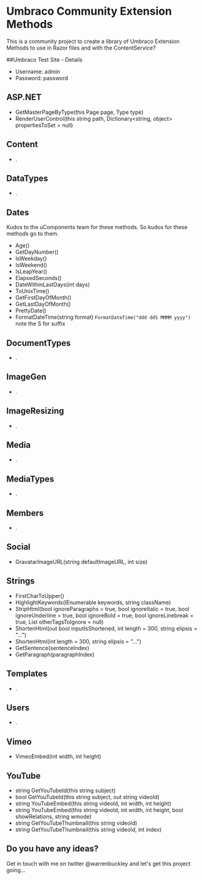 Umbraco Community Extension Methods
========================
This is a community project to create a library of Umbraco Extension Methods to use in Razor files and with the ContentService?

##Umbraco Test Site - Details
* Username: admin
* Password: password

## ASP.NET
* GetMasterPageByType(this Page page, Type type)
* RenderUserControl(this string path, Dictionary<string, object> propertiesToSet = null)

## Content
* .

## DataTypes
* .

## Dates
Kudos to the uComponents team for these methods. So kudos for these methods go to them.

* Age()
* GetDayNumber()
* IsWeekday()
* IsWeekend()
* IsLeapYear()
* ElapsedSeconds()
* DateWithinLastDays(int days)
* ToUnixTime()
* GetFirstDayOfMonth()
* GetLastDayOfMonth()
* PrettyDate()
* FormatDateTime(string format) `FormatDateTime("ddd ddS MMMM yyyy")` note the S for suffix


## DocumentTypes
* .

## ImageGen
* .

## ImageResizing
* .

## Media
* .

## MediaTypes
* .

## Members
* .

## Social
* GravatarImageURL(string defaultImageURL, int size)

## Strings
* FirstCharToUpper()
* HighlightKeywords(IEnumerable<string> keywords, string className)
* StripHtml(bool ignoreParagraphs = true, bool ignoreItalic = true, bool ignoreUnderline = true, bool ignoreBold = true, bool ignoreLinebreak = true, List<string> otherTagsToIgnore = null)
* ShortenHtml(out bool inputIsShortened, int length = 300, string elipsis = "...")
* ShortenHtml(int length = 300, string elipsis = "...")
* GetSentence(sentenceIndex)
* GetParagraph(paragraphIndex) 

## Templates
* .

## Users
* .

## Vimeo
* VimeoEmbed(int width, int height)


## YouTube
* string GetYouTubeId(this string subject)
* bool GetYouTubeId(this string subject, out string videoId)
* string YouTubeEmbed(this string videoId, int width, int height)
* string YouTubeEmbed(this string videoId, int width, int height, bool showRelations, string wmode)
* string GetYouTubeThumbnail(this string videoId)
* string GetYouTubeThumbnail(this string videoId, int index)


## Do you have any ideas?
Get in touch with me on twitter @warrenbuckley and let's get this project going...
